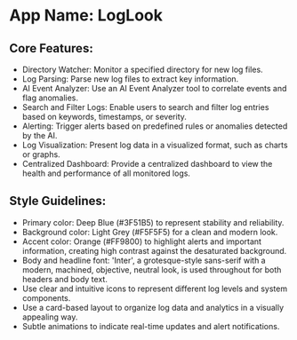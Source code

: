 # **App Name**: LogLook

## Core Features:

- Directory Watcher: Monitor a specified directory for new log files.
- Log Parsing: Parse new log files to extract key information.
- AI Event Analyzer: Use an AI Event Analyzer tool to correlate events and flag anomalies.
- Search and Filter Logs: Enable users to search and filter log entries based on keywords, timestamps, or severity.
- Alerting: Trigger alerts based on predefined rules or anomalies detected by the AI.
- Log Visualization: Present log data in a visualized format, such as charts or graphs.
- Centralized Dashboard: Provide a centralized dashboard to view the health and performance of all monitored logs.

## Style Guidelines:

- Primary color: Deep Blue (#3F51B5) to represent stability and reliability.
- Background color: Light Grey (#F5F5F5) for a clean and modern look.
- Accent color: Orange (#FF9800) to highlight alerts and important information, creating high contrast against the desaturated background.
- Body and headline font: 'Inter', a grotesque-style sans-serif with a modern, machined, objective, neutral look, is used throughout for both headers and body text.
- Use clear and intuitive icons to represent different log levels and system components.
- Use a card-based layout to organize log data and analytics in a visually appealing way.
- Subtle animations to indicate real-time updates and alert notifications.